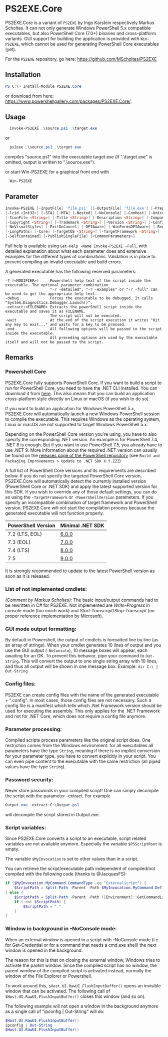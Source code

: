 # PS2EXE.Core
PS2EXE.Core is a variant of `PS2EXE` by Ingo Karstein respectively Markus Scholtes. It can not only generate Windows PowerShell 5.x compatible executables, but also PowerShell Core (7.0+) binaries and cross-platform variants. GUI support for building the application is provided with `Win-PS2EXE`, which cannot be used for generating PowerShell Core executables (yet).

For the `PS2EXE` repository, go here: https://github.com/MScholtes/PS2EXE

## Installation

```powershell
PS C:\> Install-Module PS2EXE.Core
```
or download from here: https://www.powershellgallery.com/packages/PS2EXE.Core/.

## Usage
```powershell
  Invoke-PS2EXE .\source.ps1 .\target.exe
```
or
```powershell
  ps2exe .\source.ps1 .\target.exe
```
compiles "source.ps1" into the executable target.exe (if ".\target.exe" is omitted, output is written to ".\source.exe").

or start Win-PS2EXE for a graphical front end with
```powershell
  Win-PS2EXE
```

## Parameter
```powershell
Invoke-PS2EXE [-InputFile] 'file.ps1' [[-OutputFile] 'file.exe'] [-PrepareDebug] [-x86] [-x64]
[-lcid <Int32>] [-STA] [-MTA] [-Nested] [-NoConsole] [-ConHost] [-UnicodeEncoding] [-CredentialGUI]
[-IconFile <String>] [-Title <String>] [-Description <String>] [-Company <String>] [-Product <String>]
[-Copyright <String>] [-Trademark <String>] [-Version <String>] [-ConfigFile] [-NoOutput] [-NoError]
[-NoVisualStyles] [-ExitOnCancel] [-DPIAware] [-WinFormsDPIAware] [-RequireAdmin] [-SupportOS] [-Virtualize]
[-LongPaths] [-Core] [-TargetOS <String>] [-TargetFramework <String>] [-PowerShellVersion <Version>]
[-SelfContained] [-PublishSingleFile] [<CommonParameters>]
```

Full help is available using `Get-Help -Name Invoke-PS2EXE -Full`, with detailed explanation about what each parameter does and extensive examples for the different types of combinations. Validation is in place to prevent compiling an invalid executable and build errors.

A generated executable has the following reserved parameters:

```
-? [<MODIFIER>]     Powershell help text of the script inside the executable. The optional parameter combination
                    "-? -detailed", "-? -examples" or "-? -full" can be used to get the appropriate help text.
-debug              Forces the executable to be debugged. It calls "System.Diagnostics.Debugger.Launch()".
-extract:<FILENAME> Extracts the powerShell script inside the executable and saves it as FILENAME.
                    The script will not be executed.
-wait               At the end of the script execution it writes "Hit any key to exit..." and waits for a key to be pressed.
-end                All following options will be passed to the script inside the executable.
                    All preceding options are used by the executable itself and will not be passed to the script.
```


## Remarks

### Powershell Core
PS2EXE.Core fully supports PowerShell Core. If you want to build a script to run for PowerShell Core, you need to have the .NET CLI installed. You can download it from [here](https://dotnet.microsoft.com/en-us/download). This also means that you can build an application cross-platform style directly on Linux or macOS (if you wish to do so).

If you want to build an application for Windows PowerShell 5.x, PS2EXE.Core will automatically launch a new Windows PowerShell session to compile the executable. This requires Windows as the operating system, Linux or macOS are not supported to target Windows PowerShell 5.x.

Depending on the PowerShell Core version you're using, you have to also specify the corresponding .NET version. An example is for PowerShell 7.4, .NET 8 is enough. But if you want to use PowerShell 7.5, you already have to use .NET 9. More information about the required .NET version can usually be found on the [releases page of the PowerShell repository](https://github.com/PowerShell/PowerShell/releases) (see `Build and Packaging Improvements > Update to .NET SDK X.Y.ZZZ`)

A full list of PowerShell Core versions and its requirements are described below. If you do not specify the targeted PowerShell Core version, PS2EXE.Core will automatically detect the currently installed version (PowerShell Core or .NET SDK) and apply the latest supported version for this SDK. If you wish to override any of those default settings, you can do so using the `-TargetFramework` or `-PowerShellVersion` parameters. If you specify an incompatible combination of target framework and PowerShell version, PS2EXE.Core will not start the compilation process because the generated executable will not function properly.

| PowerShell Version | Minimal .NET SDK |
|---|---|
| 7.2 (LTS, EOL) | [6.0.0](https://dotnet.microsoft.com/en-us/download/dotnet/6.0) |
| 7.3 (EOL) | [7.0.0](https://github.com/PowerShell/PowerShell/releases/tag/v7.3.12) |
| 7.4 (LTS) | [8.0.0](https://dotnet.microsoft.com/en-us/download/dotnet/8.0) |
| 7.5 | [9.0.0](https://dotnet.microsoft.com/en-us/download/dotnet/9.0) |

It is strongly recommended to update to the latest PowerShell version as soon as it is released.

### List of not implemented cmdlets:

_(Comment by Markus Scholtes):_
The basic input/output commands had to be rewritten in C# for PS2EXE. Not implemented are *Write-Progress* in console mode (too much work) and *Start-Transcript*/*Stop-Transcript* (no proper reference implementation by Microsoft).

### GUI mode output formatting:
By default in Powershell, the output of cmdlets is formatted line by line (as an array of strings). When your cmdlet generates 10 lines of output and you use the GUI output (`-NoConsole`), 10 message boxes will appear, each awaiting for an OK. To prevent this behavior, pipe your command to `Out-String`. This will convert the output to one single string array with 10 lines, and thus all output will be shown in one message box. Example: `dir C:\ | Out-String`

### Config files:
PS2EXE can create config files with the name of the generated executable + ".config". In most cases, those config files are not necessary. Such a config file is a manifest which tells which .Net Framework version should be used for executing the assembly. This only applies for the .NET Framework and not for .NET Core, which does not require a config file anymore.

### Parameter processing:
Compiled scripts process parameters like the original script does. One restriction comes from the Windows environment: for all executables all parameters have the type `String`, meaning if there is no implicit conversion for your parameter type, you have to convert explicitly in your script. You can even pipe content to the executable with the same restriction (all piped values have the type `String`).

### Password security:
Never store passwords in your compiled script! One can simply decompile the script with the parameter -extract. For example
```powershell
Output.exe -extract:C:\Output.ps1
```
will decompile the script stored in Output.exe.

### Script variables:
Since PS2EXE.Core converts a script to an executable, script related variables are not available anymore. Especially the variable `$PSScriptRoot` is empty.

The variable `$MyInvocation` is set to other values than in a script.

You can retrieve the script/executable path independent of compiled/not compiled with the following code (thanks to @JacquesFS):

```powershell
if ($MyInvocation.MyCommand.CommandType -eq "ExternalScript") {
    $ScriptPath = Split-Path -Parent -Path $MyInvocation.MyCommand.Definition
} else {
    $ScriptPath = Split-Path -Parent -Path ([Environment]::GetCommandLineArgs()[0])
    if (-not $ScriptPath) {
        $ScriptPath = "."
    }
}
```

### Window in background in -NoConsole mode:
When an external window is opened in a script with -NoConsole mode (i.e. for Get-Credential or for a command that needs a cmd.exe shell) the next window is opened in the background.

The reason for this is that on closing the external window, Windows tries to activate the parent window. Since the compiled script has no window, the parent window of the compiled script is activated instead, normally the window of the File Explorer or Powershell.

To work around this, `$Host.UI.RawUI.FlushInputBuffer()` opens an invisible window that can be activated. The following call of `$Host.UI.RawUI.FlushInputBuffer()` closes this window (and so on).

The following example will not open a window in the background anymore as a single call of "ipconfig | Out-String" will do:

```powershell
$Host.UI.RawUI.FlushInputBuffer()
ipconfig | Out-String
$Host.UI.RawUI.FlushInputBuffer()
```
